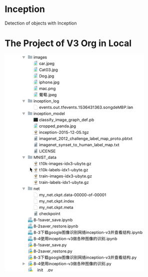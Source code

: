 # Inception
Detection of objects with Inception
# The Project of V3 Org in Local

<img src="./inception_v3/incepton _v3.jpg" align=center />


